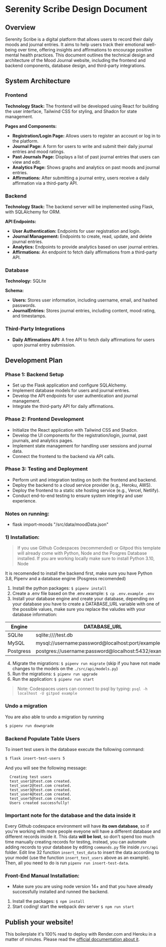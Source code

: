 # Serenity Scribe Design Document

## Overview

Serenity Scribe is a digital platform that allows users to record their daily moods and journal entries. It aims to help users track their emotional well-being over time, offering insights and affirmations to encourage positive mental health practices. This document outlines the technical design and architecture of the Mood Journal website, including the frontend and backend components, database design, and third-party integrations.

## System Architecture

### Frontend

**Technology Stack:** The frontend will be developed using React for building the user interface, Tailwind CSS for styling, and Shadcn for state management.

**Pages and Components:**
- **Registration/Login Page:** Allows users to register an account or log in to the platform.
- **Journal Page:** A form for users to write and submit their daily journal entries and mood ratings.
- **Past Journals Page:** Displays a list of past journal entries that users can view and edit.
- **Analytics Page:** Shows graphs and analytics on past moods and journal entries.
- **Affirmations:** After submitting a journal entry, users receive a daily affirmation via a third-party API.

### Backend

**Technology Stack:** The backend server will be implemented using Flask, with SQLAlchemy for ORM.

**API Endpoints:**
- **User Authentication:** Endpoints for user registration and login.
- **Journal Management:** Endpoints to create, read, update, and delete journal entries.
- **Analytics:** Endpoints to provide analytics based on user journal entries.
- **Affirmations:** An endpoint to fetch daily affirmations from a third-party API.

### Database

**Technology:** SQLite

**Schema:**
- **Users:** Stores user information, including username, email, and hashed passwords.
- **JournalEntries:** Stores journal entries, including content, mood rating, and timestamps.

### Third-Party Integrations

- **Daily Affirmations API:** A free API to fetch daily affirmations for users upon journal entry submission.

## Development Plan

### Phase 1: Backend Setup

- Set up the Flask application and configure SQLAlchemy.
- Implement database models for users and journal entries.
- Develop the API endpoints for user authentication and journal management.
- Integrate the third-party API for daily affirmations.

### Phase 2: Frontend Development

- Initialize the React application with Tailwind CSS and Shadcn.
- Develop the UI components for the registration/login, journal, past journals, and analytics pages.
- Implement state management for handling user sessions and journal data.
- Connect the frontend to the backend via API calls.

### Phase 3: Testing and Deployment

- Perform unit and integration testing on both the frontend and backend.
- Deploy the backend to a cloud service provider (e.g., Heroku, AWS).
- Deploy the frontend to a static site hosting service (e.g., Vercel, Netlify).
- Conduct end-to-end testing to ensure system integrity and user experience.

### Notes on running:

- flask import-moods "/src/data/moodData.json"

### 1) Installation:

> If you use Github Codespaces (recommended) or Gitpod this template will already come with Python, Node and the Posgres Database installed. If you are working locally make sure to install Python 3.10, Node 

It is recomended to install the backend first, make sure you have Python 3.8, Pipenv and a database engine (Posgress recomended)

1. Install the python packages: `$ pipenv install`
2. Create a .env file based on the .env.example: `$ cp .env.example .env`
3. Install your database engine and create your database, depending on your database you have to create a DATABASE_URL variable with one of the possible values, make sure you replace the valudes with your database information:

| Engine    | DATABASE_URL                                        |
| --------- | --------------------------------------------------- |
| SQLite    | sqlite:////test.db                                  |
| MySQL     | mysql://username:password@localhost:port/example    |
| Postgress | postgres://username:password@localhost:5432/example |

4. Migrate the migrations: `$ pipenv run migrate` (skip if you have not made changes to the models on the `./src/api/models.py`)
5. Run the migrations: `$ pipenv run upgrade`
6. Run the application: `$ pipenv run start`

> Note: Codespaces users can connect to psql by typing: `psql -h localhost -U gitpod example`

### Undo a migration

You are also able to undo a migration by running

```sh
$ pipenv run downgrade
```

### Backend Populate Table Users

To insert test users in the database execute the following command:

```sh
$ flask insert-test-users 5
```

And you will see the following message:

```
  Creating test users
  test_user1@test.com created.
  test_user2@test.com created.
  test_user3@test.com created.
  test_user4@test.com created.
  test_user5@test.com created.
  Users created successfully!
```

### **Important note for the database and the data inside it**

Every Github codespace environment will have **its own database**, so if you're working with more people eveyone will have a different database and different records inside it. This data **will be lost**, so don't spend too much time manually creating records for testing, instead, you can automate adding records to your database by editing ```commands.py``` file inside ```/src/api``` folder. Edit line 32 function ```insert_test_data``` to insert the data according to your model (use the function ```insert_test_users``` above as an example). Then, all you need to do is run ```pipenv run insert-test-data```.

### Front-End Manual Installation:

-   Make sure you are using node version 14+ and that you have already successfully installed and runned the backend.

1. Install the packages: `$ npm install`
2. Start coding! start the webpack dev server `$ npm run start`

## Publish your website!

This boilerplate it's 100% read to deploy with Render.com and Heroku in a matter of minutes. Please read the [official documentation about it](https://start.4geeksacademy.com/deploy).

